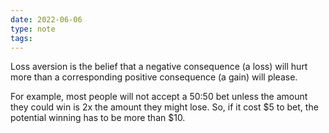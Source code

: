 ```yaml
---
date: 2022-06-06
type: note  
tags: 
---
```


Loss aversion is the belief that a negative consequence (a loss) will hurt more than a corresponding positive consequence (a gain) will please.

For example, most people will not accept a 50:50 bet unless the amount they could win is 2x the amount they might lose. So, if it cost $5 to bet, the potential winning has to be more than $10.
